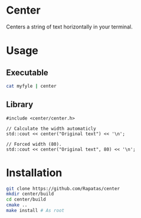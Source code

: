 # Center
Centers a string of text horizontally in your terminal.

# Usage 

## Executable
```bash
cat myfyle | center
```

## Library
```cp
#include <center/center.h>

// Calculate the width automaticly
std::cout << center("Original text") << '\n';

// Forced width (80).
std::cout << center("Original text", 80) << '\n';
```

# Installation
```bash
git clone https://github.com/Rapatas/center
mkdir center/build
cd center/build
cmake ..
make install # As root
```
